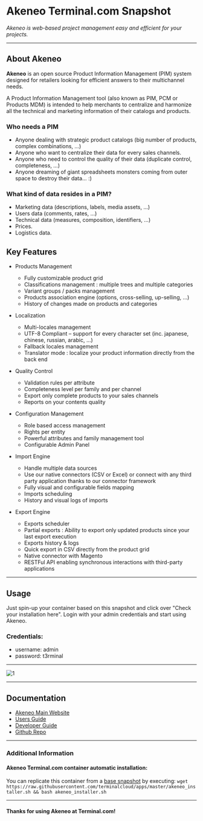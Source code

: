 # **Akeneo** Terminal.com Snapshot
*Akeneo is web-based project management easy and efficient for your projects.*

---

## About Akeneo
**Akeneo** is an open source Product Information Management (PIM) system designed for retailers looking for efficient answers to their multichannel needs.

A Product Information Management tool (also known as PIM, PCM or Products MDM) is intended to help merchants to centralize and harmonize all the technical and marketing information of their catalogs and products.


### Who needs a PIM
- Anyone dealing with strategic product catalogs (big number of products, complex combinations, …)
- Anyone who want to centralize their data for every sales channels.
- Anyone who need to control the quality of their data (duplicate control, completeness, …)
- Anyone dreaming of giant spreadsheets monsters coming from outer space to destroy their data… :)

### What kind of data resides in a PIM?
- Marketing data (descriptions, labels, media assets, …)
- Users data (comments, rates, …)
- Technical data (measures, composition, identifiers, …)
- Prices.
- Logistics data.


## Key Features

- Products Management
	- Fully customizable product grid
	- Classifications management : multiple trees and multiple categories
	- Variant groups / packs management
	- Products association engine (options, cross-selling, up-selling, …)
	- History of changes made on products and categories

- Localization
	- Multi-locales management
	- UTF-8 Compliant – support for every character set (inc. japanese, chinese, russian, arabic, …)
	- Fallback locales management
	- Translator mode : localize your product information directly from the back end

- Quality Control
	- Validation rules per attribute
	- Completeness level per family and per channel
	- Export only complete products to your sales channels
	- Reports on your contents quality

- Configuration Management
	- Role based access management
	- Rights per entity
	- Powerful attributes and family management tool
	- Configurable Admin Panel

- Import Engine
	- Handle multiple data sources
	- Use our native connectors (CSV or Excel) or connect with any third party application thanks to our connector framework
	- Fully visual and configurable fields mapping
	- Imports scheduling
	- History and visual logs of imports

- Export Engine
	- Exports scheduler
	- Partial exports : Ability to export only updated products since your last export execution
	- Exports history & logs
	- Quick export in CSV directly from the product grid
	- Native connector with Magento
	- RESTFul API enabling synchronous interactions with third-party applications



---

## Usage

Just spin-up your container based on this snapshot and click over "Check your installation here".
Login with your admin credentials and start using Akeneo.


### Credentials:

- username: admin
- password: t3rminal



---

![1](http://www.turnkeylinux.org/files/images/screenshots/collabtive2.jpg)	

---

## Documentation
- [Akeneo Main Website](http://www.akeneo.com/)
- [Users Guide](http://www.akeneo.com/doc/user-guide)
- [Developer Guide](http://docs.akeneo.com/latest/index.html)
- [Github Repo](https://github.com/akeneo/pim-community-standard)

---


### Additional Information
#### Akeneo Terminal.com container automatic installation:
You can replicate this container from a [base snapshot](https://www.terminal.com/tiny/FzpHiTXG1K) by executing:
`wget https://raw.githubusercontent.com/terminalcloud/apps/master/akeneo_installer.sh && bash akeneo_installer.sh`


---

#### Thanks for using Akeneo at Terminal.com!